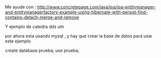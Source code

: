 Me ayude con :
http://www.concretepage.com/java/jpa/jpa-entitymanager-and-entitymanagerfactory-example-using-hibernate-with-persist-find-contains-detach-merge-and-remove

Y ejemplo de catedra dds utn


por ahora esta usando mysql , y hay que crear la base de datos para usar este ejemplo

create database prueba;
use prueba;
